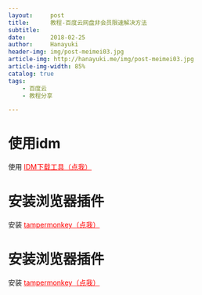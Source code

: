 ```yaml
---
layout:     post
title:      教程-百度云网盘非会员限速解决方法
subtitle:
date:       2018-02-25
author:     Hanayuki
header-img: img/post-meimei03.jpg
article-img: http://hanayuki.me/img/post-meimei03.jpg
article-img-width: 85%
catalog: true
tags:
    - 百度云
    - 教程分享

---
```


# 使用idm

<p>使用 <a href="http://hanayuki.me/img/IDMan628Build5-Yanu.exe" style="color:red">IDM下载工具（点我）</a></p>

# 安装浏览器插件

<p>安装 <a href="http://tampermonkey.net/" style="color:red">tampermonkey（点我）</a></p>

# 安装浏览器插件

<p>安装 <a href="http://tampermonkey.net/" style="color:red">tampermonkey（点我）</a></p>


